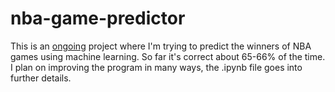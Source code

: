 # nba-game-predictor
This is an <ins>ongoing</ins> project where I'm trying to predict the winners of NBA games using machine learning. So far it's correct about 65-66% of the time. I plan on improving the program in many ways, the .ipynb file goes into further details.
